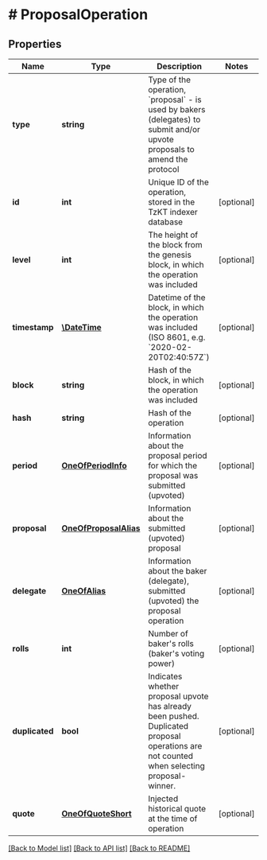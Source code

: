 # # ProposalOperation

## Properties

Name | Type | Description | Notes
------------ | ------------- | ------------- | -------------
**type** | **string** | Type of the operation, &#x60;proposal&#x60; - is used by bakers (delegates) to submit and/or upvote proposals to amend the protocol |
**id** | **int** | Unique ID of the operation, stored in the TzKT indexer database | [optional]
**level** | **int** | The height of the block from the genesis block, in which the operation was included | [optional]
**timestamp** | [**\DateTime**](\DateTime.md) | Datetime of the block, in which the operation was included (ISO 8601, e.g. &#x60;2020-02-20T02:40:57Z&#x60;) | [optional]
**block** | **string** | Hash of the block, in which the operation was included | [optional]
**hash** | **string** | Hash of the operation | [optional]
**period** | [**OneOfPeriodInfo**](OneOfPeriodInfo.md) | Information about the proposal period for which the proposal was submitted (upvoted) | [optional]
**proposal** | [**OneOfProposalAlias**](OneOfProposalAlias.md) | Information about the submitted (upvoted) proposal | [optional]
**delegate** | [**OneOfAlias**](OneOfAlias.md) | Information about the baker (delegate), submitted (upvoted) the proposal operation | [optional]
**rolls** | **int** | Number of baker&#39;s rolls (baker&#39;s voting power) | [optional]
**duplicated** | **bool** | Indicates whether proposal upvote has already been pushed. Duplicated proposal operations are not counted when selecting proposal-winner. | [optional]
**quote** | [**OneOfQuoteShort**](OneOfQuoteShort.md) | Injected historical quote at the time of operation | [optional]

[[Back to Model list]](../../README.md#models) [[Back to API list]](../../README.md#endpoints) [[Back to README]](../../README.md)
